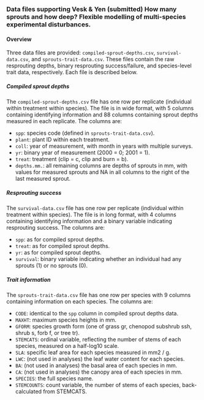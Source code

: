 ### Data files supporting Vesk & Yen (submitted) How many sprouts and how deep? Flexible modelling of multi-species experimental disturbances. 


#### Overview
Three data files are provided: `compiled-sprout-depths.csv`, `survival-data.csv`, and `sprouts-trait-data.csv`. These files contain the raw resprouting depths, binary resprouting success/failure, and species-level trait data, respectively. Each file is described below.


##### Compiled sprout depths
The `compiled-sprout-depths.csv` file has one row per replicate (individual within treatment within species). The file is in wide format, with 5 columns containing identifying information and 88 columns containing sprout depths measured in each replicate. The columns are:
- `spp`: species code (defined in `sprouts-trait-data.csv`).
- `plant`: plant ID within each treatment.
- `coll`: year of measurement, with month in years with multiple surveys.
- `yr`: binary year of measurement (2000 = 0; 2001 = 1).
- `treat`: treatment (clip = c, clip and burn = b).
- `depths.mm.`: all remaining columns are depths of sprouts in mm, with values for measured sprouts and NA in all columns to the right of the last measured sprout.


##### Resprouting success
The `survival-data.csv` file has one row per replicate (individual within treatment within species). The file is in long format, with 4 columns containing identifying information and a binary variable indicating resprouting success. The columns are:
- `spp`: as for compiled sprout depths.
- `treat`: as for compiled sprout depths.
- `yr`: as for compiled sprout depths.
- `survival`: binary variable indicating whether an individual had any sprouts (1) or no sprouts (0).


##### Trait information
The `sprouts-trait-data.csv` file has one row per species with 9 columns containing information on each species. The columns are:
- `CODE`: identical to the `spp` column in compiled sprout depths data.
- `MAXHT`: maximum species heights in mm.
- `GFORM`: species growth form (one of grass gr, chenopod subshrub ssh, shrub s, forb f, or tree tr).
- `STEMCATS`: ordinal variable, reflecting the number of stems of each species, measured on a half-log10 scale.
- `SLA`: specific leaf area for each species measured in mm2 / g.
- `LWC`: (not used in analyses) the leaf water content for each species.
- `BA`: (not used in analyses) the basal area of each species in mm.
- `CA`: (not used in analyses) the canopy area of each species in mm.
- `SPECIES`: the full species name.
- `STEMCOUNTS`: count variable, the number of stems of each species, back-calculated from STEMCATS.

